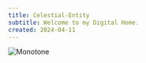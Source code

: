 ```yaml
---
title: Celestial-Entity
subtitle: Welcome to my Digital Home.
created: 2024-04-11
---
```

![Monotone](https://i.pinimg.com/564x/0f/17/30/0f17306aac1161a8c4438249f94bbcf8.jpg)

